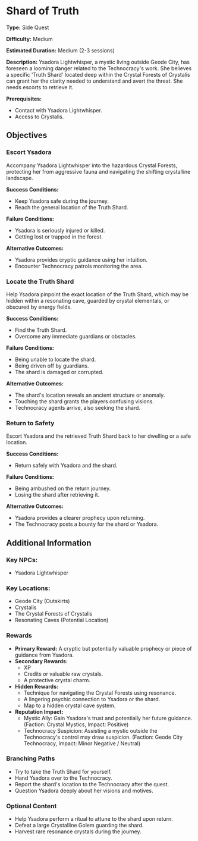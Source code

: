 
# Shard of Truth

**Type:** Side Quest

**Difficulty:** Medium

**Estimated Duration:** Medium (2-3 sessions)

**Description:** Ysadora Lightwhisper, a mystic living outside Geode City, has foreseen a looming danger related to the Technocracy's work. She believes a specific 'Truth Shard' located deep within the Crystal Forests of Crystalis can grant her the clarity needed to understand and avert the threat. She needs escorts to retrieve it.

**Prerequisites:**
- Contact with Ysadora Lightwhisper.
- Access to Crystalis.

## Objectives

### Escort Ysadora

Accompany Ysadora Lightwhisper into the hazardous Crystal Forests, protecting her from aggressive fauna and navigating the shifting crystalline landscape.

**Success Conditions:**
- Keep Ysadora safe during the journey.
- Reach the general location of the Truth Shard.

**Failure Conditions:**
- Ysadora is seriously injured or killed.
- Getting lost or trapped in the forest.

**Alternative Outcomes:**
- Ysadora provides cryptic guidance using her intuition.
- Encounter Technocracy patrols monitoring the area.

### Locate the Truth Shard

Help Ysadora pinpoint the exact location of the Truth Shard, which may be hidden within a resonating cave, guarded by crystal elementals, or obscured by energy fields.

**Success Conditions:**
- Find the Truth Shard.
- Overcome any immediate guardians or obstacles.

**Failure Conditions:**
- Being unable to locate the shard.
- Being driven off by guardians.
- The shard is damaged or corrupted.

**Alternative Outcomes:**
- The shard's location reveals an ancient structure or anomaly.
- Touching the shard grants the players confusing visions.
- Technocracy agents arrive, also seeking the shard.

### Return to Safety

Escort Ysadora and the retrieved Truth Shard back to her dwelling or a safe location.

**Success Conditions:**
- Return safely with Ysadora and the shard.

**Failure Conditions:**
- Being ambushed on the return journey.
- Losing the shard after retrieving it.

**Alternative Outcomes:**
- Ysadora provides a clearer prophecy upon returning.
- The Technocracy posts a bounty for the shard or Ysadora.

## Additional Information

### Key NPCs:
- Ysadora Lightwhisper

### Key Locations:
- Geode City (Outskirts)
- Crystalis
- The Crystal Forests of Crystalis
- Resonating Caves (Potential Location)

### Rewards
- **Primary Reward:** A cryptic but potentially valuable prophecy or piece of guidance from Ysadora.
- **Secondary Rewards:**
  - XP
  - Credits or valuable raw crystals.
  - A protective crystal charm.
- **Hidden Rewards:**
  - Technique for navigating the Crystal Forests using resonance.
  - A lingering psychic connection to Ysadora or the shard.
  - Map to a hidden crystal cave system.
- **Reputation Impact:**
  - Mystic Ally: Gain Ysadora's trust and potentially her future guidance. (Faction: Crystal Mystics, Impact: Positive)
  - Technocracy Suspicion: Assisting a mystic outside the Technocracy's control may draw suspicion. (Faction: Geode City Technocracy, Impact: Minor Negative / Neutral)

### Branching Paths
- Try to take the Truth Shard for yourself.
- Hand Ysadora over to the Technocracy.
- Report the shard's location to the Technocracy after the quest.
- Question Ysadora deeply about her visions and motives.

### Optional Content
- Help Ysadora perform a ritual to attune to the shard upon return.
- Defeat a large Crystalline Golem guarding the shard.
- Harvest rare resonance crystals during the journey.